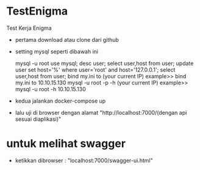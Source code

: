 # TestEnigma
Test Kerja Enigma

- pertama download atau clone dari github
- setting mysql seperti dibawah ini 
  
  mysql -u root
  use mysql;
  desc user;
  select user,host from user;
  update user set host='%' where user='root' and host='127.0.0.1';
  select user,host from user;
  bind my.ini to (your current IP) example>> bind my.ini to 10.10.15.130
  mysql -u root -p -h (your current IP) example>> mysql -u root -h 10.10.15.130
  
- kedua jalankan docker-compose up
- lalu uji di browser dengan alamat "http://localhost:7000/(dengan api sesuai diaplikasi)" 

# untuk melihat swagger
- ketikkan dibrowser : "localhost:7000/swagger-ui.html"
